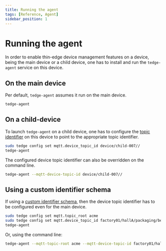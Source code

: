 ```yaml
---
title: Running the agent
tags: [Reference, Agent]
sidebar_position: 1
---
```


# Running the agent

In order to enable thin-edge device management features on a device,
being the main device or a child device,
one has to install and run the `tedge-agent` service on this device.

## On the main device

Per default, `tedge-agent` assumes it run on the main device.

```sh title="running tedge-agent on the main device"
tedge-agent
```

## On a child-device

To launch `tedge-agent` on a child device,
one has to configure the [topic identifier](../mqtt-api.md#group-identifier)
on this device to point to the appropriate topic identifier.

```sh title="running tedge-agent on the child device child-007"
sudo tedge config set mqtt.device_topic_id device/child-007//
tedge-agent 
```

The configured device topic identifier can also be overridden on the command line.

```sh title="running tedge-agent on the child device child-007"
tedge-agent --mqtt-device-topic-id device/child-007//
```

## Using a custom identifier schema

If using a [custom identifier schema](/contribute/design/mqtt-topic-design.md#using-custom-identifier-schemas),
then the device topic identifier has to be configured even for the main device.

```sh title="running tedge-agent when using a custom identifier schema"
sudo tedge config set mqtt.topic_root acme
sudo tedge config set mqtt.device_topic_id factory01/hallA/packaging/belt001
tedge-agent 
```

Or, using the command line:
```sh title="running tedge-agent while using a custom identifier schema"
tedge-agent --mqtt-topic-root acme --mqtt-device-topic-id factory01/hallA/packaging/belt001
```
